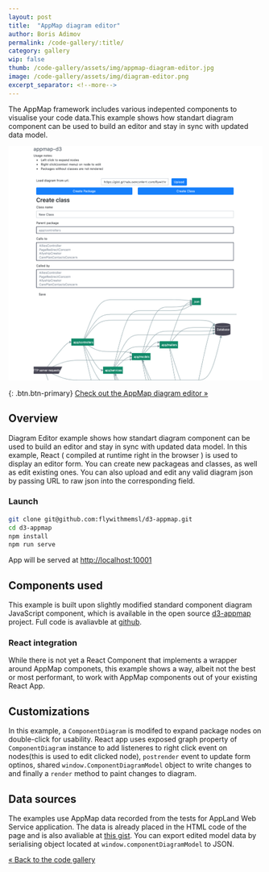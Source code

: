 ```yaml
---
layout: post
title:  "AppMap diagram editor"
author: Boris Adimov 
permalink: /code-gallery/:title/
category: gallery
wip: false
thumb: /code-gallery/assets/img/appmap-diagram-editor.jpg
image: /code-gallery/assets/img/diagram-editor.png
excerpt_separator: <!--more-->
---
```


The AppMap framework includes various indepented components to visualise your code data.This example shows how standart diagram component can be used to build an editor and stay in sync with updated data model.


<!--more-->

![AppMap diagram editor interface](/code-gallery/assets/img/diagram-editor.png "AppMap diagram editor")

{: .btn.btn-primary}
[Check out the AppMap diagram editor &raquo;](https://github.com/flywithmemsl/d3-appmap)

## Overview

Diagram Editor example shows how standart diagram component can be used to build an editor and stay in sync with updated data model. In this example, React ( compiled at runtime right in the browser ) is used to display an editor form. You can create new packageas and classes, as well as edit existing ones. You can also upload and edit any valid diagram json by passing URL to raw json into the corresponding field.    

### Launch
 ```bash
 git clone git@github.com:flywithmemsl/d3-appmap.git
 cd d3-appmap
 npm install
 npm run serve 
 ```
 App will be served at [http://localhost:10001](http://localhost:10001)
 
## Components used

This example is built upon slightly modified standard component diagram JavaScript component, which is available in the open source [d3-appmap](https://github.com/applandinc/d3-appmap/) project. Full code is avaliavble at [github](https://github.com/flywithmemsl/d3-appmap).

### React integration

While there is not yet a React Component that implements a wrapper around AppMap componets, this example shows a way, albeit not the best or most performant, to work with AppMap components out of your existing React App. 

## Customizations

In this example, a `ComponentDiagram` is modifed to expand package nodes on double-click for usability. React app uses exposed graph property of `ComponentDiagram` instance to add listeneres to right click event on nodes(this is used to edit clicked node), `postrender` event to update form optinos, shared `window.ComponentDiagramModel` object to write changes to and finally a `render` method to paint changes to diagram.

## Data sources

The examples use AppMap data recorded from the tests for AppLand Web Service application. The data is already placed in the HTML code of the page and is also avaliable at [this gist](https://gist.githubusercontent.com/flywithmemsl/82242a372bbc7c462c8907c1e0c6245c/raw/031be7271dfbe5ba67c6bd998a08fa26a692db80/data.json). You can export edited model data by serialising object located at `window.componentDiagramModel` to JSON.


[&laquo; Back to the code gallery](/code-gallery)
